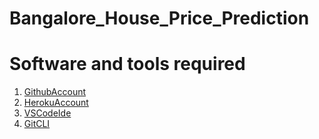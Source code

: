 # Bangalore_House_Price_Prediction

# Software and tools required

1. [GithubAccount](https://github.com)
2. [HerokuAccount](https://heroku.com)
3. [VSCodeIde](https://code.visualstudio.com/)
4. [GitCLI](https://git-scm.com/book/en/v2/Getting-started-The-Command-Line)